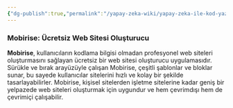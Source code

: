 ```yaml
---
{"dg-publish":true,"permalink":"/yapay-zeka-wiki/yapay-zeka-ile-kod-yazmadan-sifirdan-web-sitesi-yapimi/"}
---
```


### Mobirise: Ücretsiz Web Sitesi Oluşturucu

**Mobirise**, kullanıcıların kodlama bilgisi olmadan profesyonel web siteleri oluşturmasını sağlayan ücretsiz bir web sitesi oluşturucu uygulamasıdır. Sürükle ve bırak arayüzüyle çalışan Mobirise, çeşitli şablonlar ve bloklar sunar, bu sayede kullanıcılar sitelerini hızlı ve kolay bir şekilde tasarlayabilirler. Mobirise, kişisel sitelerden işletme sitelerine kadar geniş bir yelpazede web siteleri oluşturmak için uygundur ve hem çevrimdışı hem de çevrimiçi çalışabilir.